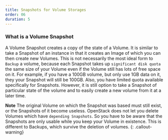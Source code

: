 ```yaml
---
title: Snapshots for Volume Storages
order: 06
duration: 5
---
```


### What is a Volume Snapshot

A Volume Snapshot creates a copy of the state of a Volume. It is similar to take a Snapshot of an instance in that it creates an Image of which you can then create new Volumes. This is not necessarily the most ideal form to `Backup` a volume, because each Snapshot takes up `significant disk quota` the same size of your Volume even if the Volume still has lots of free space on it.  For example, if you have a 100GB volume, but only use 1GB data on it, they your Snapshot will still be 100GB. Also, you have limited quota available specifically for Snapshots. However, it is  still option to take a Snapshot of particular state of the volume and to easily create a new volume from it at a later time.

**Note**
The original Volume on which the Snapshot was based must still exist, or the Snapshots of it become useless. OpenStack does not let you delete Volumes which have `depending Snapshots`. So you have to be aware that the Snapshots are only usable while you keep your Volume in existence. This is different to Backups, which survive the deletion of volumes.
 {: .callout-warning}


